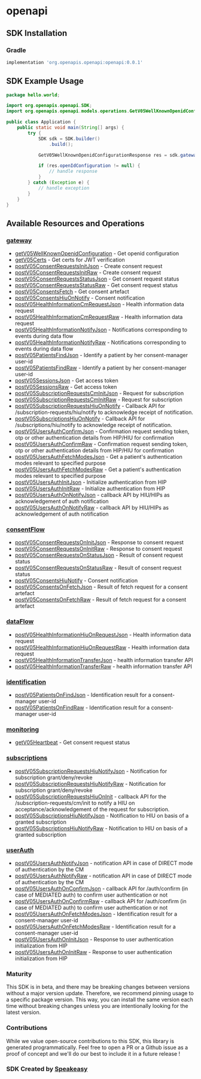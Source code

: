 # openapi

<!-- Start SDK Installation -->
## SDK Installation

### Gradle

```groovy
implementation 'org.openapis.openapi:openapi:0.0.1'
```
<!-- End SDK Installation -->

## SDK Example Usage
<!-- Start SDK Example Usage -->
```java
package hello.world;

import org.openapis.openapi.SDK;
import org.openapis.openapi.models.operations.GetV05WellKnownOpenidConfigurationResponse;

public class Application {
    public static void main(String[] args) {
        try {
            SDK sdk = SDK.builder()
                .build();

            GetV05WellKnownOpenidConfigurationResponse res = sdk.gateway.getV05WellKnownOpenidConfiguration();

            if (res.openIdConfiguration != null) {
                // handle response
            }
        } catch (Exception e) {
            // handle exception
        }
    }
}
```
<!-- End SDK Example Usage -->

<!-- Start SDK Available Operations -->
## Available Resources and Operations


### [gateway](docs/gateway/README.md)

* [getV05WellKnownOpenidConfiguration](docs/gateway/README.md#getv05wellknownopenidconfiguration) - Get openid configuration
* [getV05Certs](docs/gateway/README.md#getv05certs) - Get certs for JWT verification
* [postV05ConsentRequestsInitJson](docs/gateway/README.md#postv05consentrequestsinitjson) - Create consent request
* [postV05ConsentRequestsInitRaw](docs/gateway/README.md#postv05consentrequestsinitraw) - Create consent request
* [postV05ConsentRequestsStatusJson](docs/gateway/README.md#postv05consentrequestsstatusjson) - Get consent request status
* [postV05ConsentRequestsStatusRaw](docs/gateway/README.md#postv05consentrequestsstatusraw) - Get consent request status
* [postV05ConsentsFetch](docs/gateway/README.md#postv05consentsfetch) - Get consent artefact
* [postV05ConsentsHiuOnNotify](docs/gateway/README.md#postv05consentshiuonnotify) - Consent notification
* [postV05HealthInformationCmRequestJson](docs/gateway/README.md#postv05healthinformationcmrequestjson) - Health information data request
* [postV05HealthInformationCmRequestRaw](docs/gateway/README.md#postv05healthinformationcmrequestraw) - Health information data request
* [postV05HealthInformationNotifyJson](docs/gateway/README.md#postv05healthinformationnotifyjson) - Notifications corresponding to events during data flow
* [postV05HealthInformationNotifyRaw](docs/gateway/README.md#postv05healthinformationnotifyraw) - Notifications corresponding to events during data flow
* [postV05PatientsFindJson](docs/gateway/README.md#postv05patientsfindjson) - Identify a patient by her consent-manager user-id
* [postV05PatientsFindRaw](docs/gateway/README.md#postv05patientsfindraw) - Identify a patient by her consent-manager user-id
* [postV05SessionsJson](docs/gateway/README.md#postv05sessionsjson) - Get access token
* [postV05SessionsRaw](docs/gateway/README.md#postv05sessionsraw) - Get access token
* [postV05SubscriptionRequestsCmInitJson](docs/gateway/README.md#postv05subscriptionrequestscminitjson) - Request for subscription
* [postV05SubscriptionRequestsCmInitRaw](docs/gateway/README.md#postv05subscriptionrequestscminitraw) - Request for subscription
* [postV05SubscriptionRequestsHiuOnNotify](docs/gateway/README.md#postv05subscriptionrequestshiuonnotify) - Callback API for /subscription-requests/hiu/notify to acknowledge receipt of notification.
* [postV05SubscriptionsHiuOnNotify](docs/gateway/README.md#postv05subscriptionshiuonnotify) - Callback API for /subscriptions/hiu/notify to acknowledge receipt of notification.
* [postV05UsersAuthConfirmJson](docs/gateway/README.md#postv05usersauthconfirmjson) - Confirmation request sending token, otp or other authentication details from HIP/HIU for confirmation
* [postV05UsersAuthConfirmRaw](docs/gateway/README.md#postv05usersauthconfirmraw) - Confirmation request sending token, otp or other authentication details from HIP/HIU for confirmation
* [postV05UsersAuthFetchModesJson](docs/gateway/README.md#postv05usersauthfetchmodesjson) - Get a patient's authentication modes relevant to specified purpose
* [postV05UsersAuthFetchModesRaw](docs/gateway/README.md#postv05usersauthfetchmodesraw) - Get a patient's authentication modes relevant to specified purpose
* [postV05UsersAuthInitJson](docs/gateway/README.md#postv05usersauthinitjson) - Initialize authentication from HIP
* [postV05UsersAuthInitRaw](docs/gateway/README.md#postv05usersauthinitraw) - Initialize authentication from HIP
* [postV05UsersAuthOnNotifyJson](docs/gateway/README.md#postv05usersauthonnotifyjson) - callback API by HIU/HIPs as acknowledgement of auth notification
* [postV05UsersAuthOnNotifyRaw](docs/gateway/README.md#postv05usersauthonnotifyraw) - callback API by HIU/HIPs as acknowledgement of auth notification

### [consentFlow](docs/consentflow/README.md)

* [postV05ConsentRequestsOnInitJson](docs/consentflow/README.md#postv05consentrequestsoninitjson) - Response to consent request
* [postV05ConsentRequestsOnInitRaw](docs/consentflow/README.md#postv05consentrequestsoninitraw) - Response to consent request
* [postV05ConsentRequestsOnStatusJson](docs/consentflow/README.md#postv05consentrequestsonstatusjson) - Result of consent request status
* [postV05ConsentRequestsOnStatusRaw](docs/consentflow/README.md#postv05consentrequestsonstatusraw) - Result of consent request status
* [postV05ConsentsHiuNotify](docs/consentflow/README.md#postv05consentshiunotify) - Consent notification
* [postV05ConsentsOnFetchJson](docs/consentflow/README.md#postv05consentsonfetchjson) - Result of fetch request for a consent artefact
* [postV05ConsentsOnFetchRaw](docs/consentflow/README.md#postv05consentsonfetchraw) - Result of fetch request for a consent artefact

### [dataFlow](docs/dataflow/README.md)

* [postV05HealthInformationHiuOnRequestJson](docs/dataflow/README.md#postv05healthinformationhiuonrequestjson) - Health information data request
* [postV05HealthInformationHiuOnRequestRaw](docs/dataflow/README.md#postv05healthinformationhiuonrequestraw) - Health information data request
* [postV05HealthInformationTransferJson](docs/dataflow/README.md#postv05healthinformationtransferjson) - health information transfer API
* [postV05HealthInformationTransferRaw](docs/dataflow/README.md#postv05healthinformationtransferraw) - health information transfer API

### [identification](docs/identification/README.md)

* [postV05PatientsOnFindJson](docs/identification/README.md#postv05patientsonfindjson) - Identification result for a consent-manager user-id
* [postV05PatientsOnFindRaw](docs/identification/README.md#postv05patientsonfindraw) - Identification result for a consent-manager user-id

### [monitoring](docs/monitoring/README.md)

* [getV05Heartbeat](docs/monitoring/README.md#getv05heartbeat) - Get consent request status

### [subscriptions](docs/subscriptions/README.md)

* [postV05SubscriptionRequestsHiuNotifyJson](docs/subscriptions/README.md#postv05subscriptionrequestshiunotifyjson) - Notification for subscription grant/deny/revoke
* [postV05SubscriptionRequestsHiuNotifyRaw](docs/subscriptions/README.md#postv05subscriptionrequestshiunotifyraw) - Notification for subscription grant/deny/revoke
* [postV05SubscriptionRequestsHiuOnInit](docs/subscriptions/README.md#postv05subscriptionrequestshiuoninit) - callback API for the /subscription-requests/cm/init to notify a HIU on acceptance/acknowledgement of the request for subscription.
* [postV05SubscriptionsHiuNotifyJson](docs/subscriptions/README.md#postv05subscriptionshiunotifyjson) - Notification to HIU on basis of a granted subscription
* [postV05SubscriptionsHiuNotifyRaw](docs/subscriptions/README.md#postv05subscriptionshiunotifyraw) - Notification to HIU on basis of a granted subscription

### [userAuth](docs/userauth/README.md)

* [postV05UsersAuthNotifyJson](docs/userauth/README.md#postv05usersauthnotifyjson) - notification API in case of DIRECT mode of authentication by the CM
* [postV05UsersAuthNotifyRaw](docs/userauth/README.md#postv05usersauthnotifyraw) - notification API in case of DIRECT mode of authentication by the CM
* [postV05UsersAuthOnConfirmJson](docs/userauth/README.md#postv05usersauthonconfirmjson) - callback API for /auth/confirm (in case of MEDIATED auth) to confirm user authentication or not
* [postV05UsersAuthOnConfirmRaw](docs/userauth/README.md#postv05usersauthonconfirmraw) - callback API for /auth/confirm (in case of MEDIATED auth) to confirm user authentication or not
* [postV05UsersAuthOnFetchModesJson](docs/userauth/README.md#postv05usersauthonfetchmodesjson) - Identification result for a consent-manager user-id
* [postV05UsersAuthOnFetchModesRaw](docs/userauth/README.md#postv05usersauthonfetchmodesraw) - Identification result for a consent-manager user-id
* [postV05UsersAuthOnInitJson](docs/userauth/README.md#postv05usersauthoninitjson) - Response to user authentication initialization from HIP
* [postV05UsersAuthOnInitRaw](docs/userauth/README.md#postv05usersauthoninitraw) - Response to user authentication initialization from HIP
<!-- End SDK Available Operations -->

### Maturity

This SDK is in beta, and there may be breaking changes between versions without a major version update. Therefore, we recommend pinning usage 
to a specific package version. This way, you can install the same version each time without breaking changes unless you are intentionally 
looking for the latest version.

### Contributions

While we value open-source contributions to this SDK, this library is generated programmatically. 
Feel free to open a PR or a Github issue as a proof of concept and we'll do our best to include it in a future release !

### SDK Created by [Speakeasy](https://docs.speakeasyapi.dev/docs/using-speakeasy/client-sdks)
